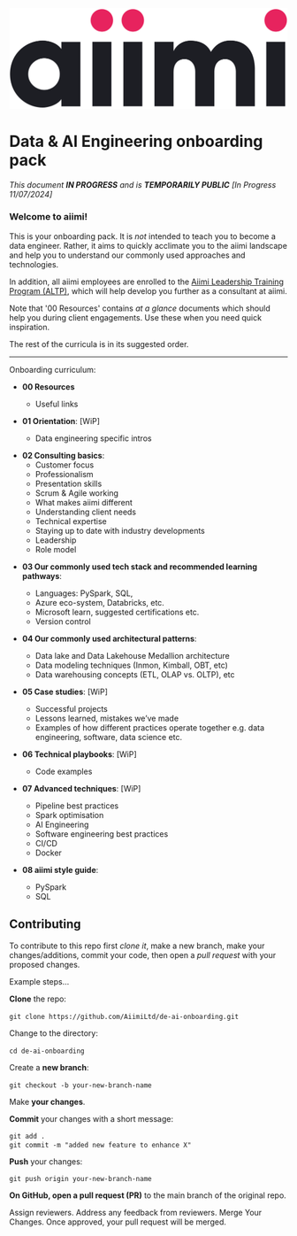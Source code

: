 ![aiimi logo](./images/aiimiLogo.png)
# **Data &amp; AI Engineering onboarding pack**


*This document **IN PROGRESS** and is **TEMPORARILY PUBLIC**
[In Progress 11/07/2024]*

### Welcome to aiimi!

This is your onboarding pack. It is *not* intended to teach you to become a data engineer. Rather, it aims to quickly acclimate you to the aiimi landscape and help you to understand our commonly used approaches and technologies.

In addition, all aiimi employees are enrolled to the [Aiimi Leadership Training Program (ALTP)](https://aiimiltd.sharepoint.com/sites/AiimiLeadershipTraining), which will help develop you further as a consultant at aiimi.

Note that '00 Resources' contains *at a glance* documents which should help you during client engagements. Use these when you need quick inspiration.

The rest of the curricula is in its suggested order.

-------------

Onboarding curriculum:

* **00 Resources**
    * Useful links

* **01 Orientation**: [WiP]
    * Data engineering specific intros 

- **02 Consulting basics**: 
    * Customer focus
    * Professionalism
    * Presentation skills
    * Scrum & Agile working
    * What makes aiimi different
    * Understanding client needs
    * Technical expertise
    * Staying up to date with industry developments
    * Leadership
    * Role model

* **03 Our commonly used tech stack and recommended learning pathways**:
    * Languages: PySpark, SQL, 
    * Azure eco-system, Databricks, etc. 
    * Microsoft learn, suggested certifications etc.
    * Version control

* **04 Our commonly used architectural patterns**: 
    * Data lake and Data Lakehouse Medallion architecture
    * Data modeling techniques (Inmon, Kimball, OBT, etc)
    * Data warehousing concepts (ETL, OLAP vs. OLTP), etc
  
* **05 Case studies**: [WiP]
    * Successful projects
    * Lessons learned, mistakes we’ve made
    * Examples of how different practices operate together e.g. data engineering, software, data science etc.
  
* **06 Technical playbooks**: [WiP]
    * Code examples
  
* **07 Advanced techniques**: [WiP]
    * Pipeline best practices
    * Spark optimisation
    * AI Engineering
    * Software engineering best practices
    * CI/CD
    * Docker

* **08 aiimi style guide**: 
    * PySpark
    * SQL


## **Contributing**

To contribute to this repo first *clone it*, make a new branch, make your changes/additions, commit your code, then open a *pull request* with your proposed changes.

Example steps...

**Clone** the repo:

```git clone https://github.com/AiimiLtd/de-ai-onboarding.git```

Change to the directory:

```cd de-ai-onboarding```

Create a **new branch**:

```git checkout -b your-new-branch-name```

Make **your changes**.

**Commit** your changes with a short message:

```
git add .
git commit -m "added new feature to enhance X"
```

**Push** your changes:

```
git push origin your-new-branch-name
```

**On GitHub, open a pull request (PR)** to the main branch of the original repo.

Assign reviewers.
Address any feedback from reviewers.
Merge Your Changes.
Once approved, your pull request will be merged.
